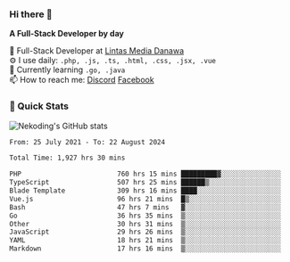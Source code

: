 ### Hi there 👋

**A Full-Stack Developer by day**

🔭 Full-Stack Developer at [Lintas Media Danawa](https://www.lintasmediadanawa.com/)  
⚙️ I use daily: `.php, .js, .ts, .html, .css, .jsx, .vue`  
🌱 Currently learning `.go, .java`  
📫 How to reach me: [Discord](https://discordapp.com/users/984448732999327766)  [Facebook](https://fb.me/tyvandi)  

### 🚀 Quick Stats  

![Nekoding's GitHub stats](https://github-readme-stats.vercel.app/api?username=nekoding&show_icons=true)

<!--START_SECTION:waka-->

```txt
From: 25 July 2021 - To: 22 August 2024

Total Time: 1,927 hrs 30 mins

PHP                        760 hrs 15 mins █████████▓░░░░░░░░░░░░░░░   38.83 %
TypeScript                 507 hrs 25 mins ██████▒░░░░░░░░░░░░░░░░░░   25.92 %
Blade Template             309 hrs 16 mins ████░░░░░░░░░░░░░░░░░░░░░   15.80 %
Vue.js                     96 hrs 21 mins  █▒░░░░░░░░░░░░░░░░░░░░░░░   04.92 %
Bash                       47 hrs 7 mins   ▓░░░░░░░░░░░░░░░░░░░░░░░░   02.41 %
Go                         36 hrs 35 mins  ▒░░░░░░░░░░░░░░░░░░░░░░░░   01.87 %
Other                      30 hrs 31 mins  ▒░░░░░░░░░░░░░░░░░░░░░░░░   01.56 %
JavaScript                 29 hrs 26 mins  ▒░░░░░░░░░░░░░░░░░░░░░░░░   01.50 %
YAML                       18 hrs 21 mins  ▒░░░░░░░░░░░░░░░░░░░░░░░░   00.94 %
Markdown                   17 hrs 16 mins  ▒░░░░░░░░░░░░░░░░░░░░░░░░   00.88 %
```

<!--END_SECTION:waka-->

<!--
**nekoding/nekoding** is a ✨ _special_ ✨ repository because its `README.md` (this file) appears on your GitHub profile.

Here are some ideas to get you started:

- 🔭 I’m currently working on ...
- 🌱 I’m currently learning ...
- 👯 I’m looking to collaborate on ...
- 🤔 I’m looking for help with ...
- 💬 Ask me about ...
- 📫 How to reach me: ...
- 😄 Pronouns: ...
- ⚡ Fun fact: ...
-->

